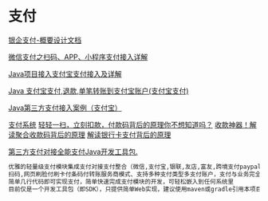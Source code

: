 # 支付
[银企支付-概要设计文档](https://www.cnblogs.com/wlandwl/p/pay.html)

[微信支付之扫码、APP、小程序支付接入详解](https://mp.weixin.qq.com/s?__biz=MzUyMzcyNjY4Mw==&mid=2247484294&idx=1&sn=21a9164fe4eb9e28c43197ae89fe60e7&chksm=fa3979b2cd4ef0a4894be1d7346a67d4ea633dfbffb88f6af9420ffe48f955953500ac41c0b4&token=61034842&lang=zh_CN&scene=21#wechat_redirect)

[Java项目接入支付宝支付接入及详解](https://mp.weixin.qq.com/s?__biz=MzUyMzcyNjY4Mw==&mid=2247484322&idx=1&sn=491a77041d6720eb79ac513df24c6350&chksm=fa397996cd4ef08014b0f3711e9e7bf1f0df994b3ba4e552625767259e7146675cca7c79437b&token=69849036&lang=zh_CN&scene=21#wechat_redirect)

[Java 支付宝支付,退款,单笔转账到支付宝账户(支付宝支付)](https://www.cnblogs.com/aolun/p/10104017.html)


[Java第三方支付接入案例（支付宝）](https://www.cnblogs.com/xifengxiaoma/p/10107635.html)

[支付系统](https://mp.weixin.qq.com/s?__biz=MzIxMjE5MTE1Nw==&mid=2653196332&idx=1&sn=2fdbd44b448242b2fc8e00871f105d66&chksm=8c99e2f6bbee6be0d927218d200f24fd75c0a36554a65d58484da7f6d0e8f3c89ff257856db5&mpshare=1&scene=23&srcid=1214EVhXfwKuYJc9kC0Klbqg#rd)
[轻轻一扫，立刻扣款，付款码背后的原理你不想知道吗？](https://mp.weixin.qq.com/s?__biz=MzIwOTE2MzU4NA==&mid=2247486113&idx=1&sn=635d2f5aa7945b576bfbb9c20a21f83b&chksm=97794e8ea00ec798478901316b03814c3e6192b48297dd593c849078c6261b2094c6b0312a0a&mpshare=1&scene=23&srcid=0922NsbJGLjXUHScsSOFm7WL&sharer_sharetime=1600735199939&sharer_shareid=d812adcc01829f0f7f8fb06aea118511#rd)
[收款神器！解读聚合收款码背后的原理](https://www.cnblogs.com/goodAndyxublog/p/13743027.html)
[解读银行卡支付背后的原理](https://www.cnblogs.com/goodAndyxublog/p/12914676.html)

[第三方支付对接全能支付Java开发工具包.](https://github.com/egzosn/pay-java-parent)
```markdown
优雅的轻量级支付模块集成支付对接支付整合（微信,支付宝,银联,友店,富友,跨境支付paypal,payoneer(P卡派安盈)易极付）app,
扫码,网页刷脸付刷卡付条码付转账服务商模式、支持多种支付类型多支付账户，支付与业务完全剥离，
简单几行代码即可实现支付，简单快速完成支付模块的开发，可轻松嵌入到任何系统里 
目前仅是一个开发工具包（即SDK），只提供简单Web实现，建议使用maven或gradle引用本项目即可使用本SDK提供的各种支付相关的功能
```
